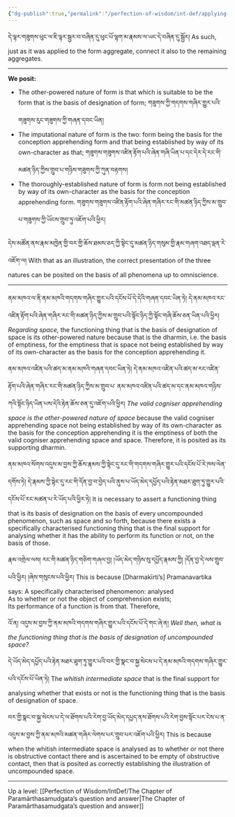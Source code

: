 ```yaml
---
{"dg-publish":true,"permalink":"/perfection-of-wisdom/int-def/applying-this-to-categories-other-than-form/"}
---
```


དེ་ལྟར་གཟུགས་ཕུང་ལ་ཇི་ལྟར་སྦྱར་བ་བཞིན་དུ་ཕུང་པོ་ལྷག་མ་རྣམས་ལ་ཡང་དེ་བཞིན་དུ་སྦྱོར།
As such, just as it was applied to the form aggregate, connect it also to the remaining aggregates.

---
**We posit:**
- The other-powered nature of form is that which is suitable to be the form that is the basis of designation of form; གཟུགས་ཀྱི་གདགས་གཞིར་གྱུར་པའི་གཟུགས་རུང་གཟུགས་ཀྱི་གཞན་དབང་ཡིན།
- The imputational nature of form is the two: form being the basis for the conception apprehending form and that being established by way of its own-character as that;
  གཟུགས་གཟུགས་འཛིན་རྟོག་པའི་ཞེན་གཞི་ཡིན་པ་དང་དེར་དེ་རང་གི་མཚན་ཉིད་ཀྱིས་གྲུབ་པ་གཉིས་གཟུགས་ཀྱི་ཀུན་བརྟགས།
- The thoroughly-established nature of form is form not being established by way of its own-character as the basis for the conception apprehending form.
  གཟུགས་གཟུགས་འཛིན་རྟོག་པའི་ཞེན་གཞིར་རང་གི་མཚན་ཉིད་ཀྱིས་མ་གྲུབ་པ་གཟུགས་ཀྱི་ཡོངས་གྲུབ་ཏུ་འཇོག་པའི་ཕྱིར། 

དེས་མཚོན་ནས་རྣམ་མཁྱེན་གྱི་བར་གྱི་ཆོས་ཐམས་ཅད་ཀྱི་སྟེང་དུ་མཚན་ཉིད་གསུམ་གྱི་རྣམ་གཞག་འཐད་ལྡན་རེ་འཇོག་ལ། 
With that as an illustration, the correct presentation of the three natures can be posited on the basis of all phenomena up to omniscience.

---
ནམ་མཁའ་ལ་ནི་ནམ་མཁའི་གདགས་གཞིར་གྱུར་པའི་དངོས་པོ་དེ་དེའི་གཞན་དབང་ཡིན་ཏེ། 
དེ་ནམ་མཁའ་རང་འཛིན་རྟོག་པའི་ཞེན་གཞིར་རང་གི་མཚན་ཉིད་ཀྱིས་མ་གྲུབ་པའི་སྟོང་ཉིད་ཀྱི་སྟོང་གཞི་ཆོས་ཅན་ཡིན་པའི་ཕྱིར།
*Regarding space,* the functioning thing that is the basis of designation of space is its other-powered nature because that is the dharmin, i.e. the basis of emptiness, for the emptiness that is space not being established by way of its own-character as the basis for the conception apprehending it.

ནམ་མཁའ་འཛིན་པའི་ཚད་མ་ནམ་མཁའི་གཞན་དབང་ཡིན་ཏེ། དེ་ནམ་མཁའ་འཛིན་པའི་ཚད་མ་རང་འཛིན་རྟོག་པའི་ཞེན་གཞིར་རང་གི་མཚན་ཉིད་ཀྱིས་མ་གྲུབ་པ་
ནམ་མཁའ་འཛིན་པའི་ཚད་མ་དང་ནམ་མཁའ་གཉིས་ཀའི་སྟོང་ཉིད་ཡིན་པས་དེའི་རྟེན་ཆོས་ཅན་དུ་འཇོག་པའི་ཕྱིར།
*The valid cogniser apprehending space is the other-powered nature of space* because the valid cogniser apprehending space not being established by way of its own-character as the basis for the conception apprehending it is the emptiness of both the valid cogniser apprehending space and space. Therefore, it is posited as its supporting dharmin.

ནམ་མཁའ་སོགས་འདུས་མ་བྱས་ཀྱི་ཆོས་རྣམས་ཀྱི་སྟེང་དུ་རང་གི་གདགས་གཞིར་གྱུར་པའི་དངོས་པོ་རེ་ཁས་ལེན་དགོས་ཏེ། 
དེ་རྣམས་ཀྱི་སྟེང་དུ་རང་གི་དོན་བྱ་བ་བྱེད་པའི་ནུས་པ་ཡོད་མེད་དཔྱོད་པའི་རྟེན་མཐར་ཐུག་ཏུ་གྱུར་པའི་དངོས་པོ་རང་མཚན་པ་རེ་ཡོད་པའི་ཕྱིར་ཏེ།
It is necessary to assert a functioning thing that is its basis of designation on the basis of every uncompounded phenomenon, such as space and so forth, because there exists a specifically characterised functioning thing that is the final support for analysing whether it has the ability to perform its function or not, on the basis of those.

རྣམ་འགྲེལ་ལས། རང་གི་མཚན་ཉིད་གཅིག་གཞལ་བྱ། །ཡོད་མེད་གཉིས་སུ་དཔྱོད་རྣམས་ཀྱི། །དོན་བྱ་དེ་ལས་གྲུབ་པའི་ཕྱིར། །ཞེས་གསུངས་པའི་ཕྱིར།
This is because [Dharmakīrti’s] Pramanavartika says:
A specifically characterised phenomenon: analysed  
As to whether or not the object of comprehension exists;  
Its performance of a function is from that. Therefore,

འོ་ན། འདུས་མ་བྱས་ཀྱི་ནམ་མཁའི་གདགས་གཞིར་གྱུར་པའི་དངོས་པོ་དེ་གང་ཞེ་ན། 
*Well then, what is the functioning thing that is the basis of designation of uncompounded space?*

དེ་ཡོད་མེད་དཔྱོད་པའི་རྟེན་མཐར་ཐུག་ཏུ་གྱུར་པའི་བར་གྱི་སྣང་བ་སྐྱ་སེངས་པ་དེ་ནམ་མཁའི་གདགས་གཞིར་གྱུར་པའི་དངོས་པོ་ཡིན་ཏེ། 
The *whitish intermediate space* that is the final support for analysing whether that exists or not is the functioning thing that is the basis of designation of space.

བར་གྱི་སྣང་བ་སྐྱ་སེངས་པ་དེ་ལ་ཐོགས་པའི་རེག་བྱ་ཡོད་མེད་དཔྱད་ནས་ཐོགས་པའི་རེག་བྱས་སྟོང་པར་ངེས་པ་ན་
འདུས་མ་བྱས་ཀྱི་ནམ་མཁའི་མཚན་གཞིར་ལེགས་པར་གྲུབ་པར་འཇོག་པའི་ཕྱིར།
This is because when the whitish intermediate space is analysed as to whether or not there is obstructive contact there and is ascertained to be empty of obstructive contact, then that is posited as correctly establishing the illustration of uncompounded space.

---
Up a level: [[Perfection of Wisdom/IntDef/The Chapter of Paramārthasamudgata’s question and answer\|The Chapter of Paramārthasamudgata’s question and answer]]